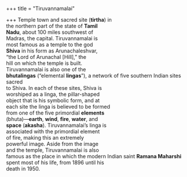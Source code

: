 +++
title = "Tiruvannamalai"

+++
Temple town and sacred site (**tirtha**) in  
the northern part of the state of **Tamil**  
**Nadu**, about 100 miles southwest of  
Madras, the capital. Tiruvannamalai is  
most famous as a temple to the god  
**Shiva** in his form as Arunachaleshvar,  
“the Lord of Arunachal [Hill],” the  
hill on which the temple is built.  
Tiruvannamalai is also one of the  
**bhutalingas** (“elemental **lingas**”), a network of five southern Indian sites sacred  
to Shiva. In each of these sites, Shiva is  
worshiped as a linga, the pillar-shaped  
object that is his symbolic form, and at  
each site the linga is believed to be formed  
from one of the five primordial **elements**  
(bhuta)—**earth**, **wind**, **fire**, **water**, and  
**space** (**akasha**). Tiruvannamalai’s linga is  
associated with the primordial element  
of fire, making this an extremely  
powerful image. Aside from the image  
and the temple, Tiruvannamalai is also  
famous as the place in which the modern Indian saint **Ramana Maharshi**  
spent most of his life, from 1896 until his  
death in 1950.